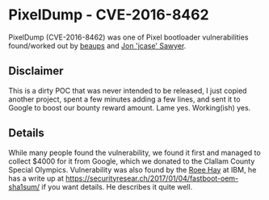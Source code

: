 PixelDump - CVE-2016-8462
=========================

PixelDump (CVE-2016-8462) was one of <redacted number> Pixel bootloader vulnerabilities found/worked out by [beaups](https://twitter.com/firewaterdevs) and [Jon 'jcase' Sawyer](https://twitter.com/jcase).


Disclaimer
----------
This is a dirty POC that was never intended to be released, I just copied another project, spent a few minutes adding a few lines, and sent it to Google to boost our bounty reward amount. Lame yes. Working(ish) yes.

Details
-------
While many people found the vulnerability, we found it first and managed to collect $4000 for it from Google, which we donated to the Clallam County Special Olympics.
Vulnerability was also found by the [Roee Hay](https://twitter.com/roeehay) at IBM, he has a write up at https://securityresear.ch/2017/01/04/fastboot-oem-sha1sum/ if you want details. He describes it quite well.


